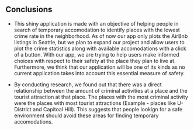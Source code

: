 ## Conclusions

- This shiny application is made with an objective of helping people in search of temporary accomodation to identify places with the lowest crime rate in the neighborhood. As of now our app only plots the AirBnb listings in Seattle, but we plan to expand our project and allow users to plot the crime statistics along with available accomodations with a click of a button. With our app, we are trying to help users make informed choices with respect to their safety at the place they plan to live at. Furthermore, we think that our application will be one of its kinds as no current application takes into account this essential measure of safety.

- By conducting research, we found out that there was a direct relationship between the amount of criminal activities at a place and the tourist attraction at that place. The places with the most criminal activity were the places with most tourist attractions (Example - places like U-District and Capitoal Hill). This suggests that people lookign for a safe environment should avoid these areas for finding temporary accomodations.
